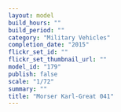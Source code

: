 ```yaml
---
layout: model
build_hours: ""
build_period: ""
category: "Military Vehicles"
completion_date: "2015"
flickr_set_id: ""
flickr_set_thumbnail_url: ""
model_id: "179"
publish: false
scale: "1/72"
summary: ""
title: "Morser Karl-Great 041"
---
```



